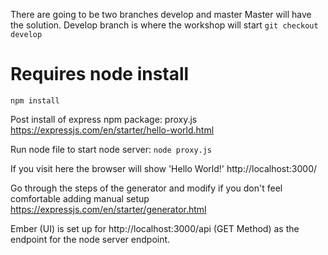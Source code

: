 There are going to be two branches develop and master
Master will have the solution. Develop branch is where the workshop will start
`git checkout develop`

# Requires node install
`npm install`

Post install of express npm package:
proxy.js
https://expressjs.com/en/starter/hello-world.html

Run node file to start node server:
`node proxy.js`

If you visit here the browser will show 'Hello World!'
http://localhost:3000/

Go through the steps of the generator and modify if you don't feel comfortable adding manual setup
https://expressjs.com/en/starter/generator.html

Ember (UI) is set up for http://localhost:3000/api (GET Method) as the endpoint for the node server endpoint.


